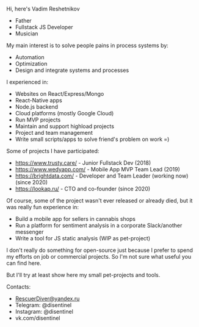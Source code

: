 Hi, here's Vadim Reshetnikov
- Father
- Fullstack JS Developer
- Musician

My main interest is to solve people pains in process systems by:
- Automation
- Optimization
- Design and integrate systems and processes

I experienced in:
- Websites on React/Express/Mongo
- React-Native apps
- Node.js backend
- Cloud platforms (mostly Google Cloud)
- Run MVP projects
- Maintain and support highload projects
- Project and team management
- Write small scripts/apps to solve friend's problem on work =)

Some of projects I have participated:
- https://www.trusty.care/ - Junior Fullstack Dev (2018)
- https://www.wedyapp.com/ - Mobile App MVP Team Lead (2019)
- https://brightdata.com/ - Developer and Team Leader (working now) (since 2020)
- https://lookap.ru/ - CTO and co-founder (since 2020)

Of course, some of the project wasn't ever released or already died, but it was really fun experience in:
- Build a mobile app for sellers in cannabis shops
- Run a platform for sentiment analysis in a corporate Slack/another messenger
- Write a tool for JS static analysis (WIP as pet-project)

I don't really do something for open-source just because I prefer to spend my efforts on job or commercial projects.
So I'm not sure what useful you can find here. 

But I'll try at least show here my small pet-projects and tools.

Contacts:
- RescuerDiver@yandex.ru
- Telegram: @disentinel
- Instagram: @disentinel
- vk.com/disentinel


